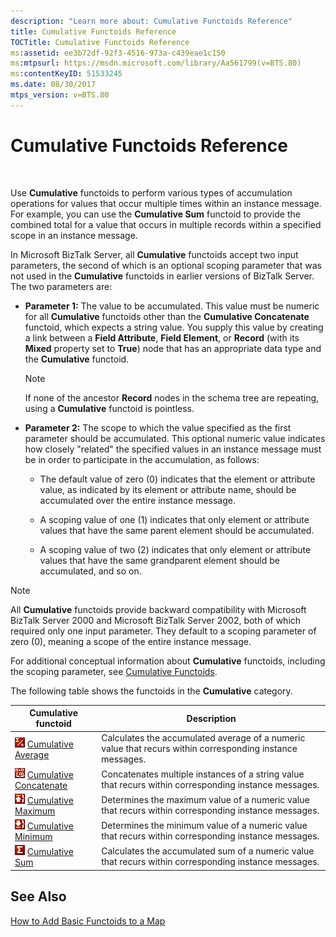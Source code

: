 ```yaml
---
description: "Learn more about: Cumulative Functoids Reference"
title: Cumulative Functoids Reference
TOCTitle: Cumulative Functoids Reference
ms:assetid: ee3b72df-92f3-4516-973a-c439eae1c150
ms:mtpsurl: https://msdn.microsoft.com/library/Aa561799(v=BTS.80)
ms:contentKeyID: 51533245
ms.date: 08/30/2017
mtps_version: v=BTS.80
---
```


# Cumulative Functoids Reference

 

Use **Cumulative** functoids to perform various types of accumulation operations for values that occur multiple times within an instance message. For example, you can use the **Cumulative Sum** functoid to provide the combined total for a value that occurs in multiple records within a specified scope in an instance message.

In Microsoft BizTalk Server, all **Cumulative** functoids accept two input parameters, the second of which is an optional scoping parameter that was not used in the **Cumulative** functoids in earlier versions of BizTalk Server. The two parameters are:

  - **Parameter 1:** The value to be accumulated. This value must be numeric for all **Cumulative** functoids other than the **Cumulative Concatenate** functoid, which expects a string value. You supply this value by creating a link between a **Field Attribute**, **Field Element**, or **Record** (with its **Mixed** property set to **True**) node that has an appropriate data type and the **Cumulative** functoid.
    

    > [!NOTE]
    > <P>If none of the ancestor <STRONG>Record</STRONG> nodes in the schema tree are repeating, using a <STRONG>Cumulative</STRONG> functoid is pointless.</P>



  - **Parameter 2:** The scope to which the value specified as the first parameter should be accumulated. This optional numeric value indicates how closely "related" the specified values in an instance message must be in order to participate in the accumulation, as follows:
    
      - The default value of zero (0) indicates that the element or attribute value, as indicated by its element or attribute name, should be accumulated over the entire instance message.
    
      - A scoping value of one (1) indicates that only element or attribute values that have the same parent element should be accumulated.
    
      - A scoping value of two (2) indicates that only element or attribute values that have the same grandparent element should be accumulated, and so on.


> [!NOTE]
> <P>All <STRONG>Cumulative</STRONG> functoids provide backward compatibility with Microsoft BizTalk Server 2000 and Microsoft BizTalk Server 2002, both of which required only one input parameter. They default to a scoping parameter of zero (0), meaning a scope of the entire instance message.</P>



For additional conceptual information about **Cumulative** functoids, including the scoping parameter, see [Cumulative Functoids](https://msdn.microsoft.com/library/aa561839\(v=bts.80\)).

The following table shows the functoids in the **Cumulative** category.

<table>
<thead>
<tr class="header">
<th>Cumulative functoid</th>
<th>Description</th>
</tr>
</thead>
<tbody>
<tr class="odd">
<td><img src="images/Aa578299.ab36f1e7-3341-464c-a171-f93bce223bbe(BTS.80).jpeg" /> <a href="cumulative-average-functoid.md">Cumulative Average</a></td>
<td>Calculates the accumulated average of a numeric value that recurs within corresponding instance messages.</td>
</tr>
<tr class="even">
<td><img src="images/Aa561799.96cb173a-f7b9-4042-a525-1e1f7475d54e(BTS.80).jpeg" /> <a href="cumulative-concatenate-functoid.md">Cumulative Concatenate</a></td>
<td>Concatenates multiple instances of a string value that recurs within corresponding instance messages.</td>
</tr>
<tr class="odd">
<td><img src="images/Aa561894.eafb0c35-4d1c-4454-a475-0a605a839e2f(BTS.80).jpeg" /> <a href="cumulative-maximum-functoid.md">Cumulative Maximum</a></td>
<td>Determines the maximum value of a numeric value that recurs within corresponding instance messages.</td>
</tr>
<tr class="even">
<td><img src="images/Aa561799.066f13a5-aa0c-4e9d-87ee-6667d9a3a39e(BTS.80).jpeg" /> <a href="cumulative-minimum-functoid.md">Cumulative Minimum</a></td>
<td>Determines the minimum value of a numeric value that recurs within corresponding instance messages.</td>
</tr>
<tr class="odd">
<td><img src="images/Aa561799.a1343591-0bdc-48dd-929d-c9ddae9c5e86(BTS.80).jpeg" /> <a href="cumulative-sum-functoid.md">Cumulative Sum</a></td>
<td>Calculates the accumulated sum of a numeric value that recurs within corresponding instance messages.</td>
</tr>
</tbody>
</table>


## See Also

[How to Add Basic Functoids to a Map](https://msdn.microsoft.com/library/aa560635\(v=bts.80\))

